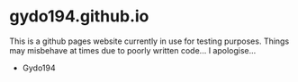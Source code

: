 # gydo194.github.io

This is a github pages website currently in use for testing purposes.
Things may misbehave at times due to poorly written code...
I apologise...
- Gydo194
